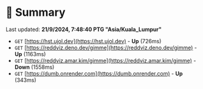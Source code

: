 # 📖 Summary
Last updated: **21/9/2024, 7:48:40 PTG "Asia/Kuala_Lumpur"**

- `GET` [https://hst.ujol.dev](https://hst.ujol.dev) - **Up** (726ms)
- `GET` [https://reddviz.deno.dev/gimme](https://reddviz.deno.dev/gimme) - **Up** (1163ms)
- `GET` [https://reddviz.amar.kim/gimme](https://reddviz.amar.kim/gimme) - **Down** (1558ms)
- `GET` [https://dumb.onrender.com](https://dumb.onrender.com) - **Up** (343ms)
